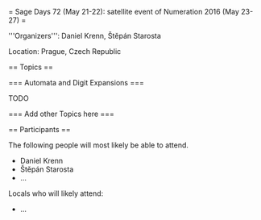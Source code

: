 = Sage Days 72 (May 21-22): satellite event of Numeration 2016 (May 23-27) =

'''Organizers''': Daniel Krenn, Štěpán Starosta

Location: Prague, Czech Republic

== Topics ==

=== Automata and Digit Expansions ===

TODO

=== Add other Topics here ===

== Participants ==

The following people will most likely be able to attend.

 * Daniel Krenn
 * Štěpán Starosta
 * ...

Locals who will likely attend:

 * ...
